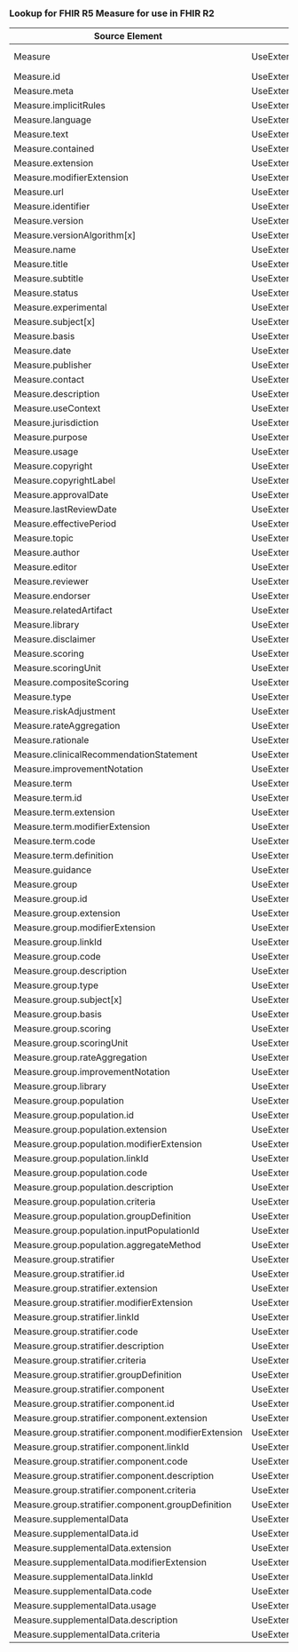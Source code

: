 ### Lookup for FHIR R5 Measure for use in FHIR R2

| Source Element | Usage | Target |
| -------------- | ----- | ------ |
| Measure | UseExtension | http://hl7.org/fhir/5.0/StructureDefinition/extension-Measure |
| Measure.id | UseExtensionFromAncestor | - |
| Measure.meta | UseExtensionFromAncestor | - |
| Measure.implicitRules | UseExtensionFromAncestor | - |
| Measure.language | UseExtensionFromAncestor | - |
| Measure.text | UseExtensionFromAncestor | - |
| Measure.contained | UseExtensionFromAncestor | - |
| Measure.extension | UseExtensionFromAncestor | - |
| Measure.modifierExtension | UseExtensionFromAncestor | - |
| Measure.url | UseExtensionFromAncestor | - |
| Measure.identifier | UseExtensionFromAncestor | - |
| Measure.version | UseExtensionFromAncestor | - |
| Measure.versionAlgorithm[x] | UseExtensionFromAncestor | - |
| Measure.name | UseExtensionFromAncestor | - |
| Measure.title | UseExtensionFromAncestor | - |
| Measure.subtitle | UseExtensionFromAncestor | - |
| Measure.status | UseExtensionFromAncestor | - |
| Measure.experimental | UseExtensionFromAncestor | - |
| Measure.subject[x] | UseExtensionFromAncestor | - |
| Measure.basis | UseExtensionFromAncestor | - |
| Measure.date | UseExtensionFromAncestor | - |
| Measure.publisher | UseExtensionFromAncestor | - |
| Measure.contact | UseExtensionFromAncestor | - |
| Measure.description | UseExtensionFromAncestor | - |
| Measure.useContext | UseExtensionFromAncestor | - |
| Measure.jurisdiction | UseExtensionFromAncestor | - |
| Measure.purpose | UseExtensionFromAncestor | - |
| Measure.usage | UseExtensionFromAncestor | - |
| Measure.copyright | UseExtensionFromAncestor | - |
| Measure.copyrightLabel | UseExtensionFromAncestor | - |
| Measure.approvalDate | UseExtensionFromAncestor | - |
| Measure.lastReviewDate | UseExtensionFromAncestor | - |
| Measure.effectivePeriod | UseExtensionFromAncestor | - |
| Measure.topic | UseExtensionFromAncestor | - |
| Measure.author | UseExtensionFromAncestor | - |
| Measure.editor | UseExtensionFromAncestor | - |
| Measure.reviewer | UseExtensionFromAncestor | - |
| Measure.endorser | UseExtensionFromAncestor | - |
| Measure.relatedArtifact | UseExtensionFromAncestor | - |
| Measure.library | UseExtensionFromAncestor | - |
| Measure.disclaimer | UseExtensionFromAncestor | - |
| Measure.scoring | UseExtensionFromAncestor | - |
| Measure.scoringUnit | UseExtensionFromAncestor | - |
| Measure.compositeScoring | UseExtensionFromAncestor | - |
| Measure.type | UseExtensionFromAncestor | - |
| Measure.riskAdjustment | UseExtensionFromAncestor | - |
| Measure.rateAggregation | UseExtensionFromAncestor | - |
| Measure.rationale | UseExtensionFromAncestor | - |
| Measure.clinicalRecommendationStatement | UseExtensionFromAncestor | - |
| Measure.improvementNotation | UseExtensionFromAncestor | - |
| Measure.term | UseExtensionFromAncestor | - |
| Measure.term.id | UseExtensionFromAncestor | - |
| Measure.term.extension | UseExtensionFromAncestor | - |
| Measure.term.modifierExtension | UseExtensionFromAncestor | - |
| Measure.term.code | UseExtensionFromAncestor | - |
| Measure.term.definition | UseExtensionFromAncestor | - |
| Measure.guidance | UseExtensionFromAncestor | - |
| Measure.group | UseExtensionFromAncestor | - |
| Measure.group.id | UseExtensionFromAncestor | - |
| Measure.group.extension | UseExtensionFromAncestor | - |
| Measure.group.modifierExtension | UseExtensionFromAncestor | - |
| Measure.group.linkId | UseExtensionFromAncestor | - |
| Measure.group.code | UseExtensionFromAncestor | - |
| Measure.group.description | UseExtensionFromAncestor | - |
| Measure.group.type | UseExtensionFromAncestor | - |
| Measure.group.subject[x] | UseExtensionFromAncestor | - |
| Measure.group.basis | UseExtensionFromAncestor | - |
| Measure.group.scoring | UseExtensionFromAncestor | - |
| Measure.group.scoringUnit | UseExtensionFromAncestor | - |
| Measure.group.rateAggregation | UseExtensionFromAncestor | - |
| Measure.group.improvementNotation | UseExtensionFromAncestor | - |
| Measure.group.library | UseExtensionFromAncestor | - |
| Measure.group.population | UseExtensionFromAncestor | - |
| Measure.group.population.id | UseExtensionFromAncestor | - |
| Measure.group.population.extension | UseExtensionFromAncestor | - |
| Measure.group.population.modifierExtension | UseExtensionFromAncestor | - |
| Measure.group.population.linkId | UseExtensionFromAncestor | - |
| Measure.group.population.code | UseExtensionFromAncestor | - |
| Measure.group.population.description | UseExtensionFromAncestor | - |
| Measure.group.population.criteria | UseExtensionFromAncestor | - |
| Measure.group.population.groupDefinition | UseExtensionFromAncestor | - |
| Measure.group.population.inputPopulationId | UseExtensionFromAncestor | - |
| Measure.group.population.aggregateMethod | UseExtensionFromAncestor | - |
| Measure.group.stratifier | UseExtensionFromAncestor | - |
| Measure.group.stratifier.id | UseExtensionFromAncestor | - |
| Measure.group.stratifier.extension | UseExtensionFromAncestor | - |
| Measure.group.stratifier.modifierExtension | UseExtensionFromAncestor | - |
| Measure.group.stratifier.linkId | UseExtensionFromAncestor | - |
| Measure.group.stratifier.code | UseExtensionFromAncestor | - |
| Measure.group.stratifier.description | UseExtensionFromAncestor | - |
| Measure.group.stratifier.criteria | UseExtensionFromAncestor | - |
| Measure.group.stratifier.groupDefinition | UseExtensionFromAncestor | - |
| Measure.group.stratifier.component | UseExtensionFromAncestor | - |
| Measure.group.stratifier.component.id | UseExtensionFromAncestor | - |
| Measure.group.stratifier.component.extension | UseExtensionFromAncestor | - |
| Measure.group.stratifier.component.modifierExtension | UseExtensionFromAncestor | - |
| Measure.group.stratifier.component.linkId | UseExtensionFromAncestor | - |
| Measure.group.stratifier.component.code | UseExtensionFromAncestor | - |
| Measure.group.stratifier.component.description | UseExtensionFromAncestor | - |
| Measure.group.stratifier.component.criteria | UseExtensionFromAncestor | - |
| Measure.group.stratifier.component.groupDefinition | UseExtensionFromAncestor | - |
| Measure.supplementalData | UseExtensionFromAncestor | - |
| Measure.supplementalData.id | UseExtensionFromAncestor | - |
| Measure.supplementalData.extension | UseExtensionFromAncestor | - |
| Measure.supplementalData.modifierExtension | UseExtensionFromAncestor | - |
| Measure.supplementalData.linkId | UseExtensionFromAncestor | - |
| Measure.supplementalData.code | UseExtensionFromAncestor | - |
| Measure.supplementalData.usage | UseExtensionFromAncestor | - |
| Measure.supplementalData.description | UseExtensionFromAncestor | - |
| Measure.supplementalData.criteria | UseExtensionFromAncestor | - |
